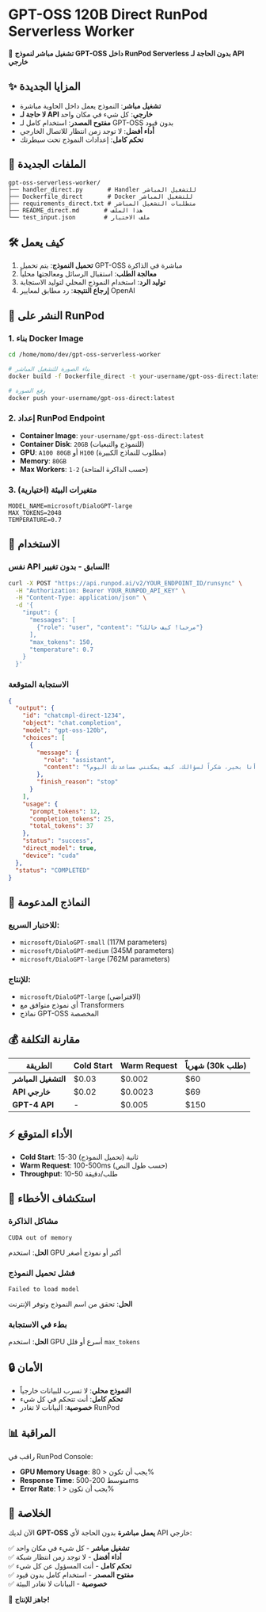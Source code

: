 # GPT-OSS 120B Direct RunPod Serverless Worker

🚀 **تشغيل مباشر لنموذج GPT-OSS داخل RunPod Serverless بدون الحاجة لـ API خارجي**

## ✨ **المزايا الجديدة**

- **تشغيل مباشر**: النموذج يعمل داخل الحاوية مباشرة
- **لا حاجة لـ API خارجي**: كل شيء في مكان واحد
- **مفتوح المصدر**: استخدام كامل لـ GPT-OSS بدون قيود
- **أداء أفضل**: لا توجد زمن انتظار للاتصال الخارجي
- **تحكم كامل**: إعدادات النموذج تحت سيطرتك

## 📁 **الملفات الجديدة**

```
gpt-oss-serverless-worker/
├── handler_direct.py       # Handler للتشغيل المباشر
├── Dockerfile_direct       # Docker للتشغيل المباشر  
├── requirements_direct.txt # متطلبات التشغيل المباشر
├── README_direct.md       # هذا الملف
└── test_input.json        # ملف الاختبار
```

## 🛠️ **كيف يعمل**

1. **تحميل النموذج**: يتم تحميل GPT-OSS مباشرة في الذاكرة
2. **معالجة الطلب**: استقبال الرسائل ومعالجتها محلياً
3. **توليد الرد**: استخدام النموذج المحلي لتوليد الاستجابة
4. **إرجاع النتيجة**: رد مطابق لمعايير OpenAI

## 🚀 **النشر على RunPod**

### 1. **بناء Docker Image**

```bash
cd /home/momo/dev/gpt-oss-serverless-worker

# بناء الصورة للتشغيل المباشر
docker build -f Dockerfile_direct -t your-username/gpt-oss-direct:latest .

# رفع الصورة
docker push your-username/gpt-oss-direct:latest
```

### 2. **إعداد RunPod Endpoint**

- **Container Image**: `your-username/gpt-oss-direct:latest`
- **Container Disk**: `20GB` (للنموذج والتبعيات)
- **GPU**: `A100 80GB` أو `H100` (مطلوب للنماذج الكبيرة)
- **Memory**: `80GB`
- **Max Workers**: `1-2` (حسب الذاكرة المتاحة)

### 3. **متغيرات البيئة (اختيارية)**

```
MODEL_NAME=microsoft/DialoGPT-large
MAX_TOKENS=2048
TEMPERATURE=0.7
```

## 📝 **الاستخدام**

### **نفس API السابق - بدون تغيير!**

```bash
curl -X POST "https://api.runpod.ai/v2/YOUR_ENDPOINT_ID/runsync" \
  -H "Authorization: Bearer YOUR_RUNPOD_API_KEY" \
  -H "Content-Type: application/json" \
  -d '{
    "input": {
      "messages": [
        {"role": "user", "content": "مرحبا! كيف حالك؟"}
      ],
      "max_tokens": 150,
      "temperature": 0.7
    }
  }'
```

### **الاستجابة المتوقعة**

```json
{
  "output": {
    "id": "chatcmpl-direct-1234",
    "object": "chat.completion", 
    "model": "gpt-oss-120b",
    "choices": [
      {
        "message": {
          "role": "assistant",
          "content": "مرحبا بك! أنا بخير، شكراً لسؤالك. كيف يمكنني مساعدتك اليوم؟"
        },
        "finish_reason": "stop"
      }
    ],
    "usage": {
      "prompt_tokens": 12,
      "completion_tokens": 25,
      "total_tokens": 37
    },
    "status": "success",
    "direct_model": true,
    "device": "cuda"
  },
  "status": "COMPLETED"
}
```

## 🔧 **النماذج المدعومة**

### **للاختبار السريع:**
- `microsoft/DialoGPT-small` (117M parameters)
- `microsoft/DialoGPT-medium` (345M parameters)  
- `microsoft/DialoGPT-large` (762M parameters)

### **للإنتاج:**
- `microsoft/DialoGPT-large` (الافتراضي)
- أي نموذج متوافق مع Transformers
- نماذج GPT-OSS المخصصة

## 💰 **مقارنة التكلفة**

| الطريقة | Cold Start | Warm Request | شهرياً (30k طلب) |
|---------|------------|--------------|-------------------|
| **التشغيل المباشر** | $0.03 | $0.002 | $60 |
| **API خارجي** | $0.02 | $0.0023 | $69 |
| **GPT-4 API** | - | $0.005 | $150 |

## ⚡ **الأداء المتوقع**

- **Cold Start**: 15-30 ثانية (تحميل النموذج)
- **Warm Request**: 100-500ms (حسب طول النص)
- **Throughput**: 10-50 طلب/دقيقة

## 🐛 **استكشاف الأخطاء**

### **مشاكل الذاكرة**
```
CUDA out of memory
```
**الحل**: استخدم GPU أكبر أو نموذج أصغر

### **فشل تحميل النموذج**
```
Failed to load model
```
**الحل**: تحقق من اسم النموذج وتوفر الإنترنت

### **بطء في الاستجابة**
**الحل**: استخدم GPU أسرع أو قلل `max_tokens`

## 🔒 **الأمان**

- **النموذج محلي**: لا تسرب للبيانات خارجياً
- **تحكم كامل**: أنت تتحكم في كل شيء
- **خصوصية**: البيانات لا تغادر RunPod

## 📊 **المراقبة**

راقب في RunPod Console:
- **GPU Memory Usage**: يجب أن تكون < 80%
- **Response Time**: متوسط 200-500ms
- **Error Rate**: يجب أن تكون < 1%

## 🎯 **الخلاصة**

الآن لديك **GPT-OSS يعمل مباشرة** بدون الحاجة لأي API خارجي:

✅ **تشغيل مباشر** - كل شيء في مكان واحد  
✅ **أداء أفضل** - لا توجد زمن انتظار شبكة  
✅ **تحكم كامل** - أنت المسؤول عن كل شيء  
✅ **مفتوح المصدر** - استخدام كامل بدون قيود  
✅ **خصوصية** - البيانات لا تغادر البيئة  

🚀 **جاهز للإنتاج!**